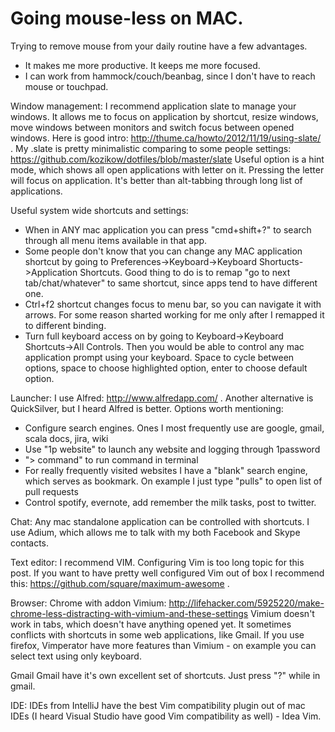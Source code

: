 Going mouse-less on MAC.
=========

Trying to remove mouse from your daily routine have a few advantages.
- It makes me more productive. It keeps me more focused.
- I can work from hammock/couch/beanbag, since I don't have to reach mouse or touchpad.

Window management:
I recommend application slate to manage your windows.
It allows me to focus on application by shortcut, resize windows, move windows between monitors and switch focus between opened windows.
Here is good intro: http://thume.ca/howto/2012/11/19/using-slate/ . 
My .slate is pretty minimalistic comparing to some people settings: https://github.com/kozikow/dotfiles/blob/master/slate
Useful option is a hint mode, which shows all open applications with letter on it.
Pressing the letter will focus on application. It's better than alt-tabbing through long list of applications.

Useful system wide shortcuts and settings:
- When in ANY mac application you can press "cmd+shift+?" to search through all menu items available in that app.
- Some people don't know that you can change any MAC application shortcut by going to Preferences->Keyboard->Keyboard Shortucts->Application Shortcuts.
Good thing to do is to remap "go to next tab/chat/whatever" to same shortcut, since apps tend to have different one.
- Ctrl+f2 shortcut changes focus to menu bar, so you can navigate it with arrows. For some reason sharted working for me only after I remapped it to different binding.
- Turn full keyboard access on by going to Keyboard->Keyboard Shortcuts->All Controls. Then you would be able to control any mac application prompt using your keyboard.
Space to cycle between options, space to choose highlighted option, enter to choose default option.

Launcher:
I use Alfred: http://www.alfredapp.com/ .
Another alternative is QuickSilver, but I heard Alfred is better.
Options worth mentioning:
- Configure search engines. Ones I most frequently use are google,
  gmail, scala docs, jira, wiki
- Use "1p website" to launch any website and logging through 1password
- "> command" to run command in terminal
- For really frequently visited websites I have a "blank" search engine,
  which serves as bookmark. On example I just type "pulls" to open list of pull
requests
- Control spotify, evernote, add remember the milk tasks, post to twitter.

Chat:
Any mac standalone application can be controlled with shortcuts.
I use Adium, which allows me to talk with my both Facebook and Skype
contacts.

Text editor:
I recommend VIM. Configuring Vim is too long topic for this post.
If you want to have pretty well configured Vim out of box I recommend this: https://github.com/square/maximum-awesome .

Browser:
Chrome with addon Vimium:
http://lifehacker.com/5925220/make-chrome-less-distracting-with-vimium-and-these-settings
Vimium doesn't work in tabs, which doesn't have anything opened yet. It sometimes conflicts with 
shortcuts in some web applications, like Gmail. If you use firefox, Vimperator have more features than 
Vimium - on example you can select text using only keyboard.

Gmail
Gmail have it's own excellent set of shortcuts. Just press "?" while in gmail.

IDE:
IDEs from IntelliJ have the best Vim compatibility plugin out of mac IDEs (I heard Visual Studio have good Vim compatibility as well) - Idea Vim. 
